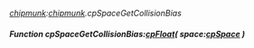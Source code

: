 _[chipmunk](../../modules/chipmunk/chipmunk-module.md):[chipmunk](../../modules/chipmunk/chipmunk-module.md).cpSpaceGetCollisionBias_
##### Function cpSpaceGetCollisionBias:[cpFloat](../../modules/chipmunk/chipmunk-cpfloat.md)( space:[cpSpace](../../modules/chipmunk/chipmunk-cpspace.md) )
